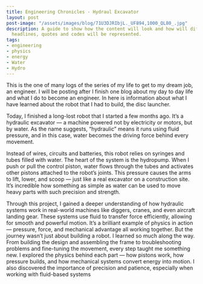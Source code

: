```yaml
---
title: Engineering Chronicles - Hydraul Excavator
layout: post
post-image: "/assets/images/blog/71U3DJRIbjL._UF894,1000_QL80_.jpg"
description: A guide to show how the content will look and how will different
  headlines, quotes and codes will be represented.
tags:
- engineering
- physics
- energy
- Water
- Hydro
---
```


This is the one of many logs of the series of my life to get to my dream job, an engineer. I will be posting after I finish one blog about my day to day life and what I do to become an engineer. In here is information about what I have learned about the robot that I had to build, the disc launcher.

Today, I finished a long-lost robot that I started a few months ago. It’s a hydraulic excavator — a machine powered not by electricity or motors, but by water. As the name suggests, “hydraulic” means it runs using fluid pressure, and in this case, water becomes the driving force behind every movement.

Instead of wires, circuits and batteries, this robot relies on syringes and tubes filled with water. The heart of the system is the hydropump. When I push or pull the control piston, water flows through the tubes and activates other pistons attached to the robot’s joints. This pressure causes the arms to lift, lower, and scoop — just like a real excavator on a construction site. It’s incredible how something as simple as water can be used to move heavy parts with such precision and strength.

Through this project, I gained a deeper understanding of how hydraulic systems work in real-world machines like diggers, cranes, and even aircraft landing gear. These systems use fluid to transfer force efficiently, allowing for smooth and powerful motion. It’s a brilliant example of physics in action — pressure, force, and mechanical advantage all working together.
But the journey wasn’t just about building a robot. I learned so much along the way. From building the design and assembling the frame to troubleshooting problems and fine-tuning the movement, every step taught me something new. I explored the physics behind each part — how pistons work, how pressure builds, and how mechanical systems convert energy into motion. I also discovered the importance of precision and patience, especially when working with fluid-based systems
